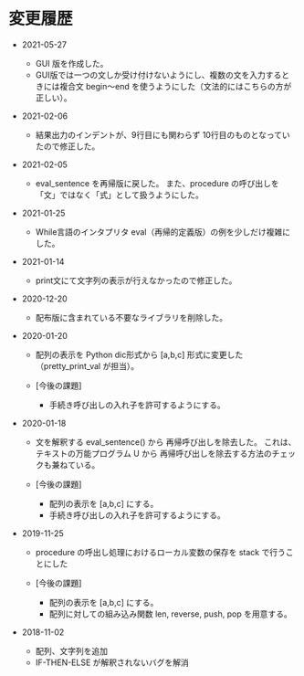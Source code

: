 # 変更履歴
- 2021-05-27
  - GUI 版を作成した。
  - GUI版では一つの文しか受け付けないようにし、複数の文を入力するときには複合文 begin～end を使うようにした（文法的にはこちらの方が正しい）。


- 2021-02-06
  - 結果出力のインデントが、9行目にも関わらず 10行目のものとなっていたので修正した。



- 2021-02-05
  - eval_sentence を再帰版に戻した。
  また、procedure の呼び出しを「文」ではなく「式」として扱うようにした。



- 2021-01-25
  - While言語のインタプリタ eval（再帰的定義版）の例を少しだけ複雑にした。


- 2021-01-14
  - print文にて文字列の表示が行えなかったので修正した。


- 2020-12-20
  - 配布版に含まれている不要なライブラリを削除した。


- 2020-01-20
  - 配列の表示を Python dic形式から
[a,b,c] 形式に変更した
（pretty_print_val が担当）。

  - [今後の課題]
    - 手続き呼び出しの入れ子を許可するようにする。


- 2020-01-18
  - 文を解釈する eval_sentence() から
再帰呼び出しを除去した。
これは、テキストの万能プログラム U から
再帰呼び出しを除去する方法のチェックも兼ねている。

  - [今後の課題]
    - 配列の表示を [a,b,c] にする。
    - 手続き呼び出しの入れ子を許可するようにする。


- 2019-11-25
  - procedure の呼出し処理におけるローカル変数の保存を stack で行うことにした

  - [今後の課題]
    - 配列の表示を [a,b,c] にする。
    - 配列に対しての組み込み関数 len, reverse, push, pop を用意する。


- 2018-11-02
  - 配列、文字列を追加
  - IF-THEN-ELSE が解釈されないバグを解消
